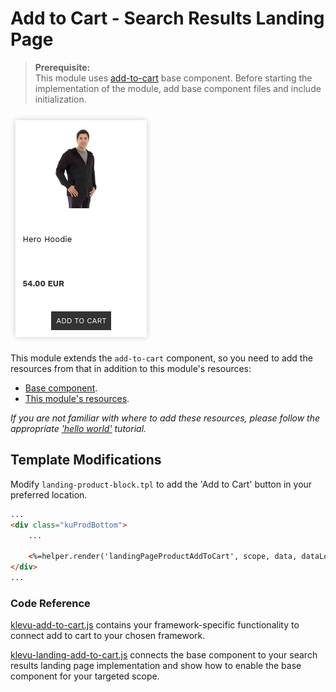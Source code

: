 # Add to Cart - Search Results Landing Page

>**Prerequisite:**  
>This module uses [add-to-cart](/components/add-to-cart) base component. Before starting the implementation of the module, add base component files and include initialization.  


![Search-landing add-to-cart](/modules/add-to-cart/images/image001.png)

This module extends the `add-to-cart` component, so you need to
add the resources from that in addition to this module's resources:

- [Base component](/components/add-to-cart/resources).
- [This module's resources](/modules/add-to-cart/landing/resources).

_If you are not familiar with where to add these resources,
please follow the appropriate ['hello world'](/getting-started/1-hello-world) tutorial._


## Template Modifications

Modify `landing-product-block.tpl` to add the 'Add to Cart' button in your preferred location.

```html
...
<div class="kuProdBottom">
    ...

    <%=helper.render('landingPageProductAddToCart', scope, data, dataLocal) %>
</div>
...
```

### Code Reference

[klevu-add-to-cart.js](/components/add-to-cart/resources/assets/js/klevu-add-to-cart.js)
contains your framework-specific functionality to connect add to cart to your chosen framework.

[klevu-landing-add-to-cart.js](/modules/add-to-cart/landing/resources/assets/js/klevu-landing-add-to-cart.js)
connects the base component to your search results landing page implementation and show how to enable the base component for your targeted scope.